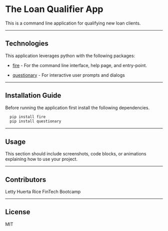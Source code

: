 # The Loan Qualifier App

This is a command line application for qualifying new loan clients.

---

## Technologies

This application leverages python with the following packages:
* [fire](https://github.com/google/python-fire) - For the command line interface, help page, and entry-point.

* [questionary](https://github.com/tmbo/questionary) - For interactive user prompts and dialogs


---

## Installation Guide

Before running the application first install the following dependencies.

```python
  pip install fire
  pip install questionary
```
---

## Usage

This section should include screenshots, code blocks, or animations explaining how to use your project.

---

## Contributors

Letty Huerta
Rice FinTech Bootcamp

---

## License

MIT

